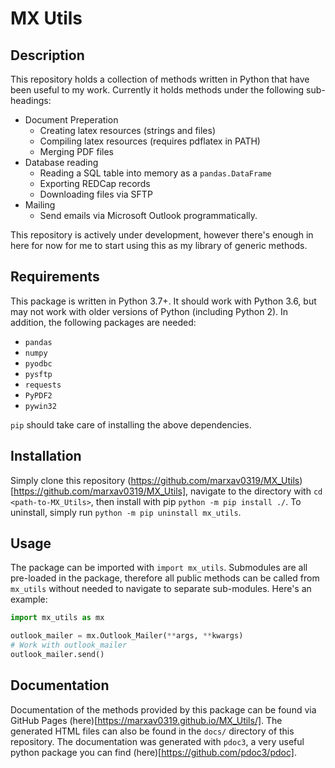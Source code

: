 # MX Utils

## Description

This repository holds a collection of methods written in Python that have been useful to my work.
Currently it holds methods under the following sub-headings:

+ Document Preperation
  + Creating latex resources (strings and files)
  + Compiling latex resources (requires pdflatex in PATH)
  + Merging PDF files
+ Database reading
  + Reading a SQL table into memory as a `pandas.DataFrame`
  + Exporting REDCap records
  + Downloading files via SFTP
+ Mailing
  + Send emails via Microsoft Outlook programmatically.

This repository is actively under development, however there's enough in here for now for me to
start using this as my library of generic methods.

## Requirements

This package is written in Python 3.7+.  It should work with Python 3.6, but may not work with
older versions of Python (including Python 2).  In addition, the following packages are needed:

+ `pandas`
+ `numpy`
+ `pyodbc`
+ `pysftp`
+ `requests`
+ `PyPDF2`
+ `pywin32`

`pip` should take care of installing the above dependencies.

## Installation

Simply clone this repository
(https://github.com/marxav0319/MX_Utils)[https://github.com/marxav0319/MX_Utils], navigate to the
directory with `cd <path-to-MX_Utils>`, then install with pip `python -m pip install ./`.  To
uninstall, simply run `python -m pip uninstall mx_utils`.

## Usage

The package can be imported with `import mx_utils`.  Submodules are all pre-loaded in the package,
therefore all public methods can be called from `mx_utils` without needed to navigate to separate
sub-modules.  Here's an example:

```python
import mx_utils as mx

outlook_mailer = mx.Outlook_Mailer(**args, **kwargs)
# Work with outlook_mailer
outlook_mailer.send()
```

## Documentation

Documentation of the methods provided by this package can be found via GitHub Pages
(here)[https://marxav0319.github.io/MX_Utils/].  The generated HTML files can also be found in the
`docs/` directory of this repository.  The documentation was generated with `pdoc3`, a very useful
python package you can find (here)[https://github.com/pdoc3/pdoc].

